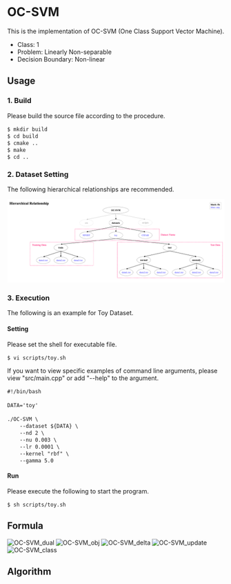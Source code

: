 # OC-SVM

This is the implementation of OC-SVM (One Class Support Vector Machine).

- Class: 1
- Problem: Linearly Non-separable
- Decision Boundary: Non-linear

## Usage

### 1. Build
Please build the source file according to the procedure.
~~~
$ mkdir build
$ cd build
$ cmake ..
$ make
$ cd ..
~~~

### 2. Dataset Setting

The following hierarchical relationships are recommended.

![OC-SVM_dataset](datasets/dataset.png)

### 3. Execution

The following is an example for Toy Dataset.

#### Setting
Please set the shell for executable file.
~~~
$ vi scripts/toy.sh
~~~
If you want to view specific examples of command line arguments, please view "src/main.cpp" or add "--help" to the argument.
~~~
#!/bin/bash

DATA='toy'

./OC-SVM \
    --dataset ${DATA} \
    --nd 2 \
    --nu 0.003 \
    --lr 0.0001 \
    --kernel "rbf" \
    --gamma 5.0
~~~

#### Run
Please execute the following to start the program.
~~~
$ sh scripts/toy.sh
~~~

## Formula

![OC-SVM_dual](https://user-images.githubusercontent.com/56967584/130268146-fd64d0e5-b781-4608-90a1-189ce9ed5173.png)
![OC-SVM_obj](https://user-images.githubusercontent.com/56967584/130268158-5ac93d71-f411-4aaf-9cb2-3a1dc7946fcd.png)
![OC-SVM_delta](https://user-images.githubusercontent.com/56967584/130268164-ac64cc50-8b9a-4b9b-aa7e-7dd38944743a.png)
![OC-SVM_update](https://user-images.githubusercontent.com/56967584/130268171-1bd89384-8455-4911-b07c-ec4ef59d7d65.png)
![OC-SVM_class](https://user-images.githubusercontent.com/56967584/130281929-03183e83-8c33-43a7-ae89-8bcbeb6b38cb.png)


## Algorithm

